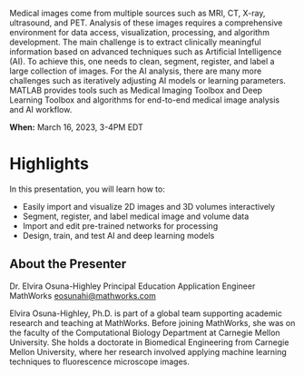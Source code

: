Medical images come from multiple sources such as MRI, CT, X-ray, ultrasound, and PET. Analysis of these images requires a comprehensive environment for data access, visualization, processing, and algorithm development. The main challenge is to extract clinically meaningful information based on advanced techniques such as Artificial Intelligence (AI). To achieve this, one needs to clean, segment, register, and label a large collection of images. For the AI analysis, there are many more challenges such as iteratively adjusting AI models or learning parameters. MATLAB provides tools such as Medical Imaging Toolbox and Deep Learning Toolbox and algorithms for end-to-end medical image analysis and AI workflow. 

**When:** March 16, 2023, 3-4PM EDT

<!-- Link No longer active -->
<!-- Register for the seminar using this [link](https://www.mathworks.com/company/events/seminars/medical-image-analysis-and-ai-workflows-3995600.html)! -->



# Highlights
In this presentation, you will learn how to:

- Easily import and visualize 2D images and 3D volumes interactively
- Segment, register, and label medical image and volume data
- Import and edit pre-trained networks for processing
- Design, train, and test AI and deep learning models

## About the Presenter
Dr. Elvira Osuna-Highley
Principal Education Application Engineer
MathWorks
eosunahi@mathworks.com

Elvira Osuna-Highley, Ph.D. is part of a global team supporting academic research and teaching at MathWorks. Before joining MathWorks, she was on the faculty of the Computational Biology Department at Carnegie Mellon University. She holds a doctorate in Biomedical Engineering from Carnegie Mellon University, where her research involved applying machine learning techniques to fluorescence microscope images.